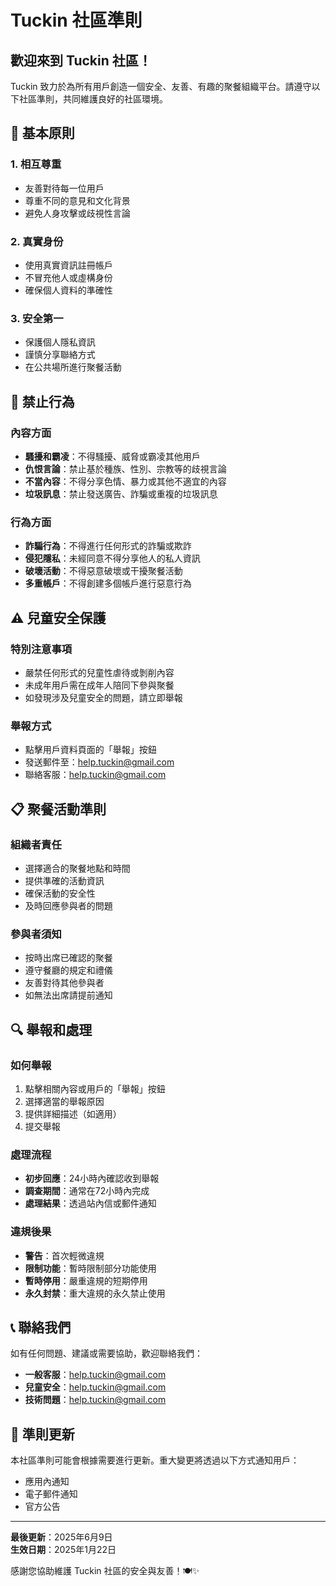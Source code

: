 # Tuckin 社區準則

## 歡迎來到 Tuckin 社區！

Tuckin 致力於為所有用戶創造一個安全、友善、有趣的聚餐組織平台。請遵守以下社區準則，共同維護良好的社區環境。

## 🤝 基本原則

### 1. 相互尊重
- 友善對待每一位用戶
- 尊重不同的意見和文化背景
- 避免人身攻擊或歧視性言論

### 2. 真實身份
- 使用真實資訊註冊帳戶
- 不冒充他人或虛構身份
- 確保個人資料的準確性

### 3. 安全第一
- 保護個人隱私資訊
- 謹慎分享聯絡方式
- 在公共場所進行聚餐活動

## 🚫 禁止行為

### 內容方面
- **騷擾和霸凌**：不得騷擾、威脅或霸凌其他用戶
- **仇恨言論**：禁止基於種族、性別、宗教等的歧視言論
- **不當內容**：不得分享色情、暴力或其他不適宜的內容
- **垃圾訊息**：禁止發送廣告、詐騙或重複的垃圾訊息

### 行為方面
- **詐騙行為**：不得進行任何形式的詐騙或欺詐
- **侵犯隱私**：未經同意不得分享他人的私人資訊
- **破壞活動**：不得惡意破壞或干擾聚餐活動
- **多重帳戶**：不得創建多個帳戶進行惡意行為

## ⚠️ 兒童安全保護

### 特別注意事項
- 嚴禁任何形式的兒童性虐待或剝削內容
- 未成年用戶需在成年人陪同下參與聚餐
- 如發現涉及兒童安全的問題，請立即舉報

### 舉報方式
- 點擊用戶資料頁面的「舉報」按鈕
- 發送郵件至：help.tuckin@gmail.com
- 聯絡客服：help.tuckin@gmail.com

## 📋 聚餐活動準則

### 組織者責任
- 選擇適合的聚餐地點和時間
- 提供準確的活動資訊
- 確保活動的安全性
- 及時回應參與者的問題

### 參與者須知
- 按時出席已確認的聚餐
- 遵守餐廳的規定和禮儀
- 友善對待其他參與者
- 如無法出席請提前通知

## 🔍 舉報和處理

### 如何舉報
1. 點擊相關內容或用戶的「舉報」按鈕
2. 選擇適當的舉報原因
3. 提供詳細描述（如適用）
4. 提交舉報

### 處理流程
- **初步回應**：24小時內確認收到舉報
- **調查期間**：通常在72小時內完成
- **處理結果**：透過站內信或郵件通知

### 違規後果
- **警告**：首次輕微違規
- **限制功能**：暫時限制部分功能使用
- **暫時停用**：嚴重違規的短期停用
- **永久封禁**：重大違規的永久禁止使用

## 📞 聯絡我們

如有任何問題、建議或需要協助，歡迎聯絡我們：

- **一般客服**：help.tuckin@gmail.com
- **兒童安全**：help.tuckin@gmail.com
- **技術問題**：help.tuckin@gmail.com

## 📝 準則更新

本社區準則可能會根據需要進行更新。重大變更將透過以下方式通知用戶：
- 應用內通知
- 電子郵件通知
- 官方公告

---

**最後更新**：2025年6月9日  
**生效日期**：2025年1月22日

感謝您協助維護 Tuckin 社區的安全與友善！🍽️✨ 